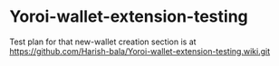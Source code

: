 # Yoroi-wallet-extension-testing
Test plan for that new-wallet creation section is at  https://github.com/Harish-bala/Yoroi-wallet-extension-testing.wiki.git
